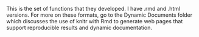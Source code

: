 This is the set of functions that they developed. I have .rmd and .html versions. For more on these formats, go to the Dynamic Documents folder which discusses the use of knitr with Rmd to generate web pages that support reproducible results and dynamic documentation. 
